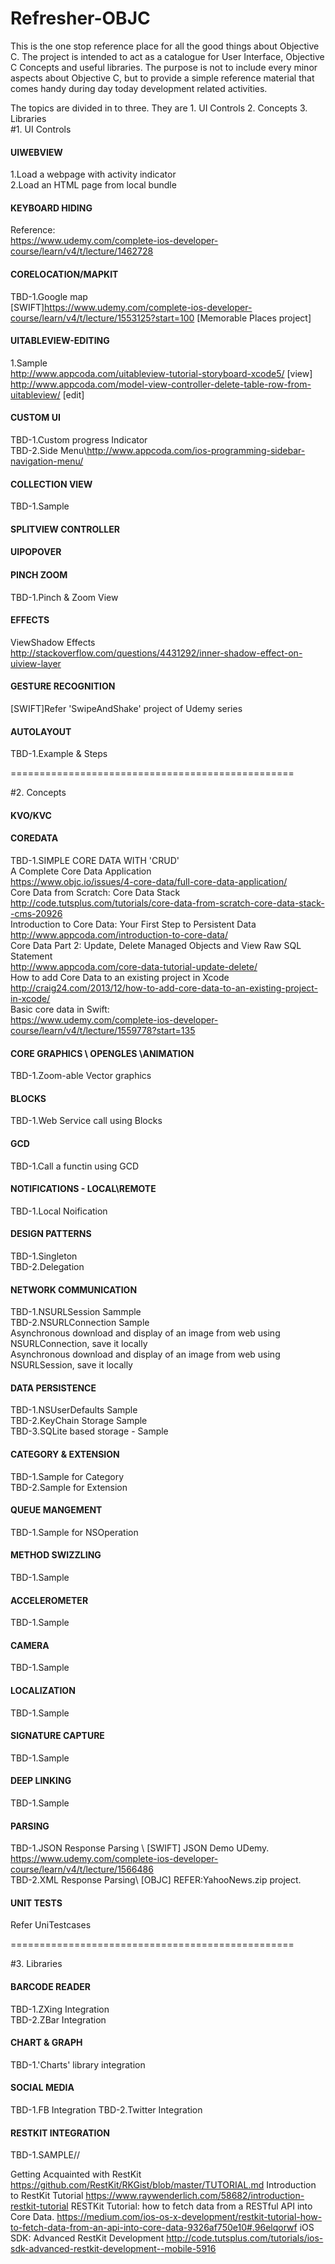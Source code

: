 # Refresher-OBJC
This is the one stop reference place for all the good things about Objective C.
The project is intended to act as a catalogue for User Interface, Objective C Concepts and useful libraries.
The purpose is not to include every minor aspects about Objective C, but to provide a simple reference material that comes handy during day today development related activities.

The topics are divided in to three. They are 1. UI Controls 2. Concepts 3. Libraries  
#1. UI Controls  
#### UIWEBVIEW  
1.Load a webpage with activity indicator  
2.Load an HTML page from local bundle  
#### KEYBOARD HIDING  
Reference:  
https://www.udemy.com/complete-ios-developer-course/learn/v4/t/lecture/1462728  
#### CORELOCATION/MAPKIT  
TBD-1.Google map  
[SWIFT]https://www.udemy.com/complete-ios-developer-course/learn/v4/t/lecture/1553125?start=100 [Memorable Places project]  
#### UITABLEVIEW-EDITING  
1.Sample  
http://www.appcoda.com/uitableview-tutorial-storyboard-xcode5/ [view]  
http://www.appcoda.com/model-view-controller-delete-table-row-from-uitableview/ [edit]  
#### CUSTOM UI  
TBD-1.Custom progress Indicator  
TBD-2.Side Menu\\http://www.appcoda.com/ios-programming-sidebar-navigation-menu/  

#### COLLECTION VIEW  
TBD-1.Sample  
#### SPLITVIEW CONTROLLER  
#### UIPOPOVER  
#### PINCH ZOOM
TBD-1.Pinch & Zoom View  
#### EFFECTS
ViewShadow Effects  
http://stackoverflow.com/questions/4431292/inner-shadow-effect-on-uiview-layer  
#### GESTURE RECOGNITION  
[SWIFT]Refer 'SwipeAndShake' project of Udemy series  
#### AUTOLAYOUT  
TBD-1.Example & Steps  

=================================================

#2. Concepts 
#### KVO/KVC
#### COREDATA  
TBD-1.SIMPLE CORE DATA WITH 'CRUD'  
A Complete Core Data Application  
https://www.objc.io/issues/4-core-data/full-core-data-application/  
Core Data from Scratch: Core Data Stack  
http://code.tutsplus.com/tutorials/core-data-from-scratch-core-data-stack--cms-20926  
Introduction to Core Data: Your First Step to Persistent Data  
http://www.appcoda.com/introduction-to-core-data/  
Core Data Part 2: Update, Delete Managed Objects and View Raw SQL Statement  
http://www.appcoda.com/core-data-tutorial-update-delete/  
How to add Core Data to an existing project in Xcode  
http://craig24.com/2013/12/how-to-add-core-data-to-an-existing-project-in-xcode/  
Basic core data in Swift:  
https://www.udemy.com/complete-ios-developer-course/learn/v4/t/lecture/1559778?start=135  
#### CORE GRAPHICS \ OPENGLES \ANIMATION  
TBD-1.Zoom-able Vector graphics  
#### BLOCKS  
TBD-1.Web Service call using Blocks  
#### GCD  
TBD-1.Call a functin using GCD  
#### NOTIFICATIONS - LOCAL\REMOTE  
TBD-1.Local Noification  
#### DESIGN PATTERNS  
TBD-1.Singleton  
TBD-2.Delegation  
#### NETWORK COMMUNICATION  
TBD-1.NSURLSession Sammple  
TBD-2.NSURLConnection Sample  
Asynchronous download and display of an image from web using NSURLConnection, save it locally  
Asynchronous download and display of an image from web using NSURLSession, save it locally  
#### DATA PERSISTENCE  
TBD-1.NSUserDefaults Sample  
TBD-2.KeyChain Storage Sample  
TBD-3.SQLite based storage - Sample  
#### CATEGORY & EXTENSION  
TBD-1.Sample for Category  
TBD-2.Sample for Extension  
#### QUEUE MANGEMENT  
TBD-1.Sample for NSOperation  
#### METHOD SWIZZLING  
TBD-1.Sample  
#### ACCELEROMETER  
TBD-1.Sample  
#### CAMERA  
TBD-1.Sample  
#### LOCALIZATION  
TBD-1.Sample  
#### SIGNATURE CAPTURE  
TBD-1.Sample  
#### DEEP LINKING  
TBD-1.Sample  
#### PARSING  
TBD-1.JSON Response Parsing \\ [SWIFT] JSON Demo UDemy. https://www.udemy.com/complete-ios-developer-course/learn/v4/t/lecture/1566486  
TBD-2.XML Response Parsing\\ [OBJC] REFER:YahooNews.zip project.  
#### UNIT TESTS  
Refer UniTestcases  
 
=================================================

#3. Libraries  
#### BARCODE READER  
TBD-1.ZXing Integration  
TBD-2.ZBar Integration  
#### CHART & GRAPH  
TBD-1.'Charts' library integration  
#### SOCIAL MEDIA  
TBD-1.FB Integration 
TBD-2.Twitter Integration  
#### RESTKIT INTEGRATION  
TBD-1.SAMPLE//  

Getting Acquainted with RestKit
https://github.com/RestKit/RKGist/blob/master/TUTORIAL.md
Introduction to RestKit Tutorial
https://www.raywenderlich.com/58682/introduction-restkit-tutorial
RESTKit Tutorial: how to fetch data from a RESTful API into Core Data.
https://medium.com/ios-os-x-development/restkit-tutorial-how-to-fetch-data-from-an-api-into-core-data-9326af750e10#.96elqorwf
iOS SDK: Advanced RestKit Development
http://code.tutsplus.com/tutorials/ios-sdk-advanced-restkit-development--mobile-5916
